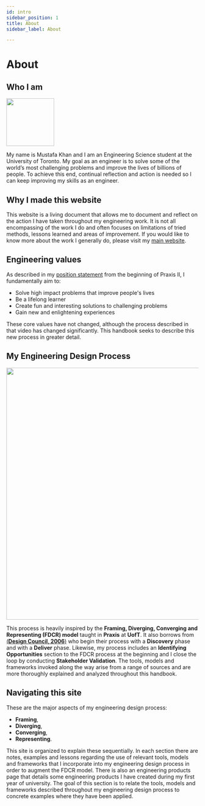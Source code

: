 ```yaml
---
id: intro
sidebar_position: 1
title: About
sidebar_label: About

---
```


# About

## Who I am 
<div className="container"> 
<img src={'Engineering-Handbook/img/mustafa-profile.png'} height = "125"/>
</div>

My name is Mustafa Khan and I am an Engineering Science student at the University of Toronto. My goal as an engineer is to solve some of the world’s most challenging problems and improve the lives of billions of people. To achieve this end, continual reflection and action is needed so I can keep improving my skills as an engineer.

## Why I made this website

This website is a living document that allows me to document and reflect on the action I have taken throughout my engineering work. It is not all encompassing of the work I do and often focuses on limitations of tried methods, lessons learned and areas of improvement. If you would like to know more about the work I generally do, please visit my [main website](https://www.mustafarehanahmadkhan.com).

## Engineering values

As described in my [position statement](https://youtu.be/7aTpYbrz77s) from the beginning of Praxis II, I fundamentally aim to:

* Solve high impact problems that improve people's lives
* Be a lifelong learner 
* Create fun and interesting solutions to challenging problems
* Gain new and enlightening experiences

These core values have not changed, although the process described in that video has changed significantly. This handbook seeks to describe this new process in greater detail.

## My Engineering Design Process

<div className="container">
<img src={'/Engineering-Handbook/img/EDP-transparent.png'} height = "660px"/>
</div>

This process is heavily inspired by the **Framing, Diverging, Converging and Representing (FDCR) model** taught in **Praxis** at **UofT**. It also borrows from [(**Design Council, 2006**)](https://www.designcouncil.org.uk/sites/default/files/asset/document/ElevenLessons_Design_Council%20(2).pdf) who begin their process with a **Discovery** phase and with a **Deliver** phase. Likewise, my process includes an **Identifying Opportunities** section to the FDCR process at the beginning and I close the loop by conducting **Stakeholder Validation**. The tools, models and frameworks invoked along the way arise from a range of sources and are more thoroughly explained and analyzed throughout this handbook.

## Navigating this site

These are the major aspects of my engineering design process: 

* **Framing**, 
* **Diverging**, 
* **Converging**,
* **Representing**. 

This site is organized to explain these sequentially. In each section there are notes, examples and lessons regarding the use of relevant tools, models and frameworks that I incorporate into my engineering design process in order to augment the FDCR model. There is also an engineering products page that details some engineering products I have created during my first year of university. The goal of this section is to relate the tools, models and frameworks described throughout my engineering design process to concrete examples where they have been applied.

